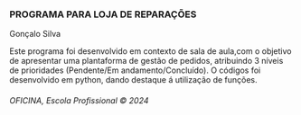 <h3>PROGRAMA PARA LOJA DE REPARAÇÕES</h3>
<p>Gonçalo Silva</p>
Este programa foi desenvolvido em contexto de sala de aula,com  o objetivo de apresentar uma plantaforma de gestão de pedidos, atribuindo 3 níveis de prioridades (Pendente/Em andamento/Concluído).
O códigos foi desenvolvido em python, dando destaque á utilização de funções.
<h6>OFICINA, Escola Profissional &copy; 2024</h6>
